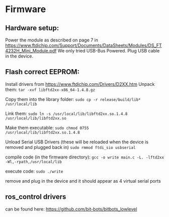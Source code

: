 # Firmware

## Hardware setup:

Power the module as described on page 7 in https://www.ftdichip.com/Support/Documents/DataSheets/Modules/DS_FT4232H_Mini_Module.pdf
We only tried USB-Bus Powered.
Plug USB cable in the device.

## Flash correct EEPROM:
Install drivers from https://www.ftdichip.com/Drivers/D2XX.htm 
Unpack them:
```tar -xvf libftd2xx-x86_64-1.4.8.gz```

Copy them into the library folder:
```sudo cp -r release/build/lib* /usr/local/lib```

Link them:
```sudo ln -s /usr/local/lib/libftd2xx.so.1.4.8 /usr/local/lib/libftd2xx.so```

Make them executable:
```sudo chmod 0755 /usr/local/lib/libftd2xx.so.1.4.8```

Unload Serial USB Drivers (these will be reloaded when the device is removed and plugged back in)
```sudo rmmod ftdi_sio usbserial ```

compile code (in the firmware directory):
```gcc -o write main.c -L. -lftd2xx -Wl,-rpath,/usr/local/lib```

execute code:
```sudo ./write```

remove and plug in the device and it should appear as 4 virtual serial ports

## ros_control drivers

can be found here: https://github.com/bit-bots/bitbots_lowlevel
